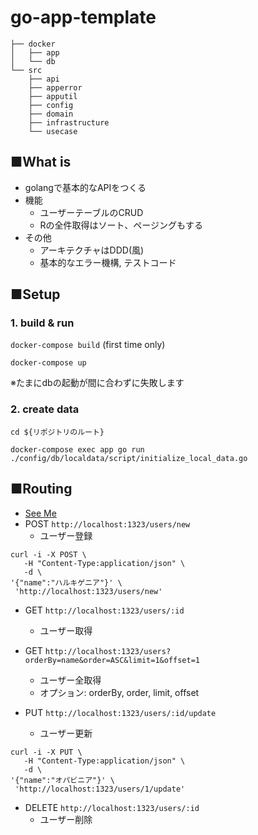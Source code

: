 # go-app-template

```
├── docker
│   ├── app
│   └── db
└── src
    ├── api
    ├── apperror
    ├── apputil
    ├── config
    ├── domain
    ├── infrastructure
    └── usecase
```
## ■What is

* golangで基本的なAPIをつくる
* 機能
    * ユーザーテーブルのCRUD
    * Rの全件取得はソート、ページングもする
* その他
    * アーキテクチャはDDD(風)
    * 基本的なエラー機構, テストコード

## ■Setup

### 1. build & run
`docker-compose build` (first time only)

`docker-compose up`

※たまにdbの起動が間に合わずに失敗します

### 2. create data

`cd ${リポジトリのルート}`

`docker-compose exec app go run ./config/db/localdata/script/initialize_local_data.go`

## ■Routing

* [See Me](https://github.com/yuto-ohta/go-app-template/blob/master/src/config/route/router.go)
* POST `http://localhost:1323/users/new`
    * ユーザー登録

```
curl -i -X POST \
   -H "Content-Type:application/json" \
   -d \
'{"name":"ハルキゲニア"}' \
 'http://localhost:1323/users/new'
```

* GET `http://localhost:1323/users/:id`
    * ユーザー取得
    
* GET `http://localhost:1323/users?orderBy=name&order=ASC&limit=1&offset=1`
    * ユーザー全取得
    * オプション: orderBy, order, limit, offset

* PUT `http://localhost:1323/users/:id/update`
    * ユーザー更新
    
```
curl -i -X PUT \
   -H "Content-Type:application/json" \
   -d \
'{"name":"オパビニア"}' \
 'http://localhost:1323/users/1/update'
```

* DELETE `http://localhost:1323/users/:id`
    * ユーザー削除
